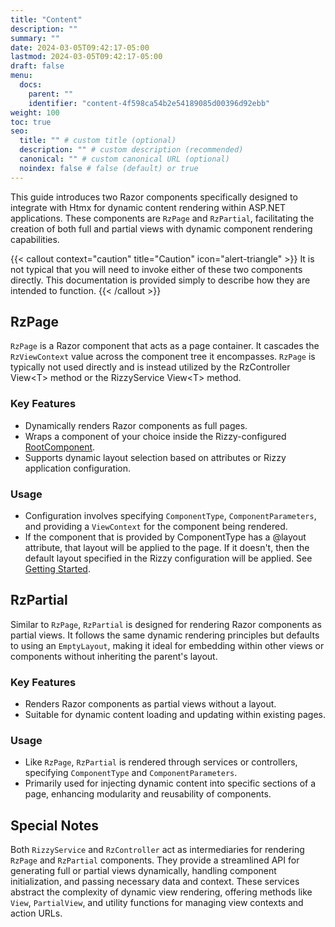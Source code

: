 ```yaml
---
title: "Content"
description: ""
summary: ""
date: 2024-03-05T09:42:17-05:00
lastmod: 2024-03-05T09:42:17-05:00
draft: false
menu:
  docs:
    parent: ""
    identifier: "content-4f598ca54b2e54189085d00396d92ebb"
weight: 100
toc: true
seo:
  title: "" # custom title (optional)
  description: "" # custom description (recommended)
  canonical: "" # custom canonical URL (optional)
  noindex: false # false (default) or true
---
```


This guide introduces two Razor components specifically designed to integrate with Htmx for dynamic content rendering within ASP.NET applications. These components are `RzPage` and `RzPartial`, facilitating the creation of both full and partial views with dynamic component rendering capabilities.

{{< callout context="caution" title="Caution" icon="alert-triangle" >}}
It is not typical that you will need to invoke either of these two components directly. This documentation is provided simply to describe how they
are intended to function.
{{< /callout >}}

## RzPage

`RzPage` is a Razor component that acts as a page container.  It cascades the `RzViewContext` value across the component tree it encompasses. `RzPage` is typically not used directly and is instead utilized by the RzController View&lt;T&gt; method or the RizzyService View&lt;T&gt; method.

### Key Features
- Dynamically renders Razor components as full pages.
- Wraps a component of your choice inside the Rizzy-configured [RootComponent](/docs/introduction/getting-started/#configuration).
- Supports dynamic layout selection based on attributes or Rizzy application configuration.

### Usage
- Configuration involves specifying `ComponentType`, `ComponentParameters`, and providing a `ViewContext` for the component being rendered.
- If the component that is provided by ComponentType has a @layout attribute, that layout will be applied to the page. If it doesn't, then the default layout specified in the Rizzy configuration will be applied. See [Getting Started](/docs/introduction/getting-started/#configuration).

## RzPartial

Similar to `RzPage`, `RzPartial` is designed for rendering Razor components as partial views. It follows the same dynamic rendering principles but defaults to using an `EmptyLayout`, making it ideal for embedding within other views or components without inheriting the parent's layout.

### Key Features
- Renders Razor components as partial views without a layout.
- Suitable for dynamic content loading and updating within existing pages.

### Usage
- Like `RzPage`, `RzPartial` is rendered through services or controllers, specifying `ComponentType` and `ComponentParameters`.
- Primarily used for injecting dynamic content into specific sections of a page, enhancing modularity and reusability of components.

## Special Notes

Both `RizzyService` and `RzController` act as intermediaries for rendering `RzPage` and `RzPartial` components. They provide a streamlined API for generating full or partial views dynamically, handling component initialization, and passing necessary data and context. These services abstract the complexity of dynamic view rendering, offering methods like `View`, `PartialView`, and utility functions for managing view contexts and action URLs.

